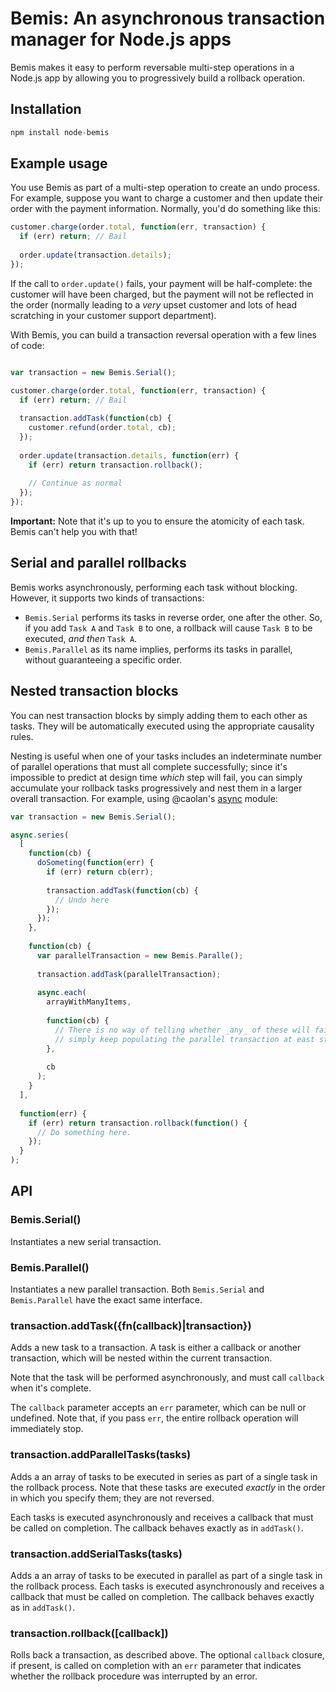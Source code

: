 # Bemis: An asynchronous transaction manager for Node.js apps

Bemis makes it easy to perform reversable multi-step operations in a Node.js app by allowing you to progressively build a rollback operation.

## Installation

```javascript
npm install node-bemis
```

## Example usage

You use Bemis as part of a multi-step operation to create an undo process. For example, suppose you want to charge a customer and then update their order with the payment information. Normally, you'd do something like this:

```javascript
customer.charge(order.total, function(err, transaction) {
  if (err) return; // Bail
  
  order.update(transaction.details);
});
```

If the call to `order.update()` fails, your payment will be half-complete: the customer will have been charged, but the payment will not be reflected in the order (normally leading to a _very_ upset customer and lots of head scratching in your customer support department).

With Bemis, you can build a transaction reversal operation with a few lines of code:

```javascript

var transaction = new Bemis.Serial();

customer.charge(order.total, function(err, transaction) {
  if (err) return; // Bail
  
  transaction.addTask(function(cb) {
    customer.refund(order.total, cb);
  });
  
  order.update(transaction.details, function(err) {
    if (err) return transaction.rollback();
    
    // Continue as normal
  });
});
```

**Important:** Note that it's up to you to ensure the atomicity of each task. Bemis can't help you with that!

## Serial and parallel rollbacks

Bemis works asynchronously, performing each task without blocking. However, it supports two kinds of transactions:

- `Bemis.Serial` performs its tasks in reverse order, one after the other. So, if you add `Task A` and `Task B` to one, a rollback will cause `Task B` to be executed, _and then_ `Task A`.
- `Bemis.Parallel` as its name implies, performs its tasks in parallel, without guaranteeing a specific order.

## Nested transaction blocks

You can nest transaction blocks by simply adding them to each other as tasks. They will be automatically executed using the appropriate causality rules.

Nesting is useful when one of your tasks includes an indeterminate number of parallel operations that must all complete successfully; since it's impossible to predict at design time _which_ step will fail, you can simply accumulate your rollback tasks progressively and nest them in a larger overall transaction. For example, using @caolan's [async](https://github.com/caolan/async) module:

```javascript
var transaction = new Bemis.Serial();

async.series(
  [
    function(cb) {
      doSometing(function(err) {
        if (err) return cb(err);
        
        transaction.addTask(function(cb) {
          // Undo here
        });
      });
    },
      
    function(cb) {
      var parallelTransaction = new Bemis.Paralle();
      
      transaction.addTask(parallelTransaction);
      
      async.each(
        arrayWithManyItems,
        
        function(cb) {
          // There is no way of telling whether _any_ of these will fail, so we
          // simply keep populating the parallel transaction at east step.
        },
          
        cb
      );
    }  
  ],
  
  function(err) {
    if (err) return transaction.rollback(function() {
      // Do something here.
    });
  }
);
```

## API

### Bemis.Serial()

Instantiates a new serial transaction.

### Bemis.Parallel()

Instantiates a new parallel transaction. Both `Bemis.Serial` and `Bemis.Parallel` have the exact same interface.

### transaction.addTask({fn(callback)|transaction})

Adds a new task to a transaction. A task is either a callback or another transaction, which will be nested within the current transaction.

Note that the task will be performed asynchronously, and must call `callback` when it's complete.

The `callback` parameter accepts an `err` parameter, which can be null or undefined. Note that, if you pass `err`, the entire rollback operation will immediately stop.

### transaction.addParallelTasks(tasks)

Adds a an array of tasks to be executed in series as part of a single task in the rollback process. Note that these tasks are executed _exactly_ in the order in which you specify them; they are not reversed.

Each tasks is executed asynchronously and receives a callback that must be called on completion. The callback behaves exactly as in `addTask()`.

### transaction.addSerialTasks(tasks)

Adds a an array of tasks to be executed in parallel as part of a single task in the rollback process. Each tasks is executed asynchronously and receives a callback that must be called on completion. The callback behaves exactly as in `addTask()`.

### transaction.rollback([callback])

Rolls back a transaction, as described above. The optional `callback` closure, if present, is called on completion with an `err` parameter that indicates whether the rollback procedure was interrupted by an error.
